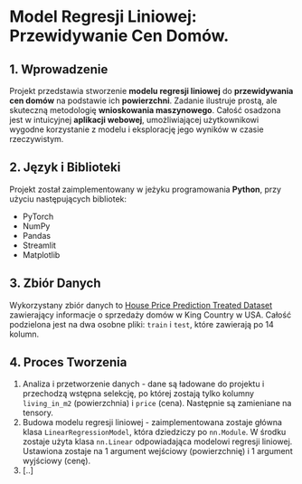 # Model Regresji Liniowej: Przewidywanie Cen Domów.

## 1. Wprowadzenie
Projekt przedstawia stworzenie **modelu regresji liniowej** do **przewidywania cen domów** na podstawie ich **powierzchni**. Zadanie ilustruje prostą, ale skuteczną metodologię **wnioskowania maszynowego**. Całość osadzona jest w intuicyjnej **aplikacji webowej**, umożliwiającej użytkownikowi wygodne korzystanie z modelu i eksplorację jego wyników w czasie rzeczywistym.

## 2. Język i Biblioteki
Projekt został zaimplementowany w jeżyku programowania **Python**, przy użyciu następujących bibliotek:
* PyTorch
* NumPy
* Pandas
* Streamlit
* Matplotlib

## 3. Zbiór Danych
Wykorzystany zbiór danych to [House Price Prediction Treated Dataset](https://www.kaggle.com/datasets/aravinii/house-price-prediction-treated-dataset?resource=download) zawierający informacje o sprzedaży domów w King Country w USA. Całość podzielona jest na dwa osobne pliki: `train` i `test`, które zawierają po 14 kolumn.

## 4. Proces Tworzenia
1. Analiza i przetworzenie danych - dane są ładowane do projektu i przechodzą wstępna selekcję, po której zostają tylko kolumny `living_in_m2` (powierzchnia) i `price` (cena). Następnie są zamieniane na tensory.
2. Budowa modelu regresji liniowej - zaimplementowana zostaje główna klasa `LinearRegressionModel`, która dziedziczy po `nn.Module`. W środku zostaje użyta klasa `nn.Linear` odpowiadająca modelowi regresji liniowej. Ustawiona zostaje na 1 argument wejściowy (powierzchnię) i 1 argument wyjściowy (cenę).
3. [..]
